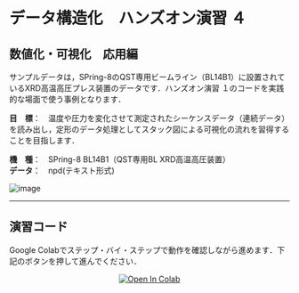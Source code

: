 # データ構造化　ハンズオン演習 ４


## 数値化・可視化　応用編

サンプルデータは，SPring-8のQST専用ビームライン（BL14B1）に設置されているXRD高温高圧プレス装置のデータです．ハンズオン演習 １のコードを実践的な場面で使う事例となります．



**目　標**：　温度や圧力を変化させて測定されたシーケンスデータ（連続データ）を読み出し，定形のデータ処理としてスタック図による可視化の流れを習得することを目指します．

**機　種**：　SPring-8 BL14B1（QST専用BL XRD高温高圧装置）  
**データ**：　npd(テキスト形式)  




![image](https://user-images.githubusercontent.com/38028745/133562394-ff25452d-9d4f-4af3-903e-fdfc3910da10.png)




<hr>

## 演習コード
Google Colabでステップ・バイ・ステップで動作を確認しながら進めます．下記のボタンを押して進んでください．

<div align="center">
  <a href="https://colab.research.google.com/github/ARIM-QST/Training_Program_4/blob/main/Training_4.ipynb">
  <img src="https://colab.research.google.com/assets/colab-badge.svg" alt="Open In Colab"/>
</a>
</div>

